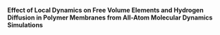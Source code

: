 
**Effect of Local Dynamics on Free Volume Elements and Hydrogen Diffusion in Polymer Membranes from All-Atom Molecular Dynamics Simulations**
